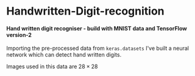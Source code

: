 # Handwritten-Digit-recognition

#### Hand written digit recogniser - build with MNIST data and TensorFlow version-2

Importing the pre-processed data from `keras.datasets` I've built a neural network which can detect hand written digits.

Images used in this data are $28 \times 28$
